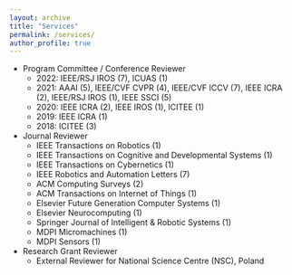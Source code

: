 ```yaml
---
layout: archive
title: "Services"
permalink: /services/
author_profile: true
---
```


* Program Committee / Conference Reviewer
  * 2022: IEEE/RSJ IROS (7), ICUAS (1)
  * 2021: AAAI (5), IEEE/CVF CVPR (4), IEEE/CVF ICCV (7), IEEE ICRA (2), IEEE/RSJ IROS (1), IEEE SSCI (5)
  * 2020: IEEE ICRA (2), IEEE IROS (1), ICITEE (1)
  * 2019: IEEE ICRA (1)
  * 2018: ICITEE (3)
* Journal Reviewer
  * IEEE Transactions on Robotics (1)
  * IEEE Transactions on Cognitive and Developmental Systems (1)
  * IEEE Transactions on Cybernetics (1)
  * IEEE Robotics and Automation Letters (7)
  * ACM Computing Surveys (2)
  * ACM Transactions on Internet of Things (1)
  * Elsevier Future Generation Computer Systems (1)
  * Elsevier Neurocomputing (1)
  * Springer Journal of Intelligent & Robotic Systems (1)
  * MDPI Micromachines (1)
  * MDPI Sensors (1)
* Research Grant Reviewer
  * External Reviewer for National Science Centre (NSC), Poland
